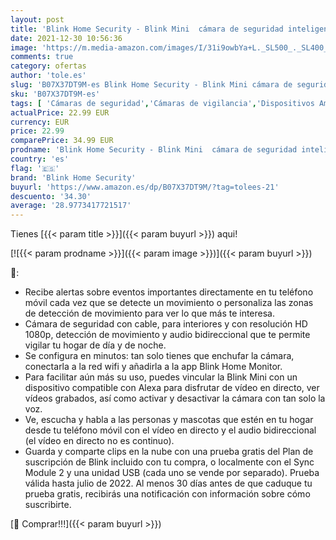 ```yaml
---
layout: post
title: 'Blink Home Security - Blink Mini  cámara de seguridad inteligente  compacta  para interiores  con enchufe  resolución de vídeo HD 1080p  detección de movimiento y compatible con Alexa – 1 Cámara'
date: 2021-12-30 10:56:36
image: 'https://m.media-amazon.com/images/I/31i9owbYa+L._SL500_._SL400_.jpg'
comments: true
category: ofertas
author: 'tole.es'
slug: 'B07X37DT9M-es Blink Home Security - Blink Mini cámara de seguridad...'
sku: 'B07X37DT9M-es'
tags: [ 'Cámaras de seguridad','Cámaras de vigilancia','Dispositivos Amazon','Dispositivos Amazon y Accesorios','Electrónica','Fotografía y videocámaras','Seguridad e iluminación para hogar inteligente','alexa','blink home security', ]
actualPrice: 22.99 EUR
currency: EUR
price: 22.99
comparePrice: 34.99 EUR
prodname: 'Blink Home Security - Blink Mini  cámara de seguridad inteligente  compacta  para interiores  con enchufe  resolución de vídeo HD 1080p  detección de movimiento y compatible con Alexa – 1 Cámara'
country: 'es'
flag: '🇪🇸'
brand: 'Blink Home Security'
buyurl: 'https://www.amazon.es/dp/B07X37DT9M/?tag=tolees-21'
descuento: '34.30'
average: '28.9773417721517'
---
```


Tienes [{{< param title >}}]({{< param buyurl >}}) aqui!

[![{{< param prodname >}}]({{< param image >}})]({{< param buyurl >}})

🔎:

- Recibe alertas sobre eventos importantes directamente en tu teléfono móvil cada vez que se detecte un movimiento o personaliza las zonas de detección de movimiento para ver lo que más te interesa.
- Cámara de seguridad con cable, para interiores y con resolución HD 1080p, detección de movimiento y audio bidireccional que te permite vigilar tu hogar de día y de noche.
- Se configura en minutos: tan solo tienes que enchufar la cámara, conectarla a la red wifi y añadirla a la app Blink Home Monitor.
- Para facilitar aún más su uso, puedes vincular la Blink Mini con un dispositivo compatible con Alexa para disfrutar de vídeo en directo, ver vídeos grabados, así como activar y desactivar la cámara con tan solo la voz.
- Ve, escucha y habla a las personas y mascotas que estén en tu hogar desde tu teléfono móvil con el vídeo en directo y el audio bidireccional (el vídeo en directo no es continuo).
- Guarda y comparte clips en la nube con una prueba gratis del Plan de suscripción de Blink incluido con tu compra, o localmente con el Sync Module 2 y una unidad USB (cada uno se vende por separado). Prueba válida hasta julio de 2022. Al menos 30 días antes de que caduque tu prueba gratis, recibirás una notificación con información sobre cómo suscribirte.

[🛒 Comprar!!!]({{< param buyurl >}})
